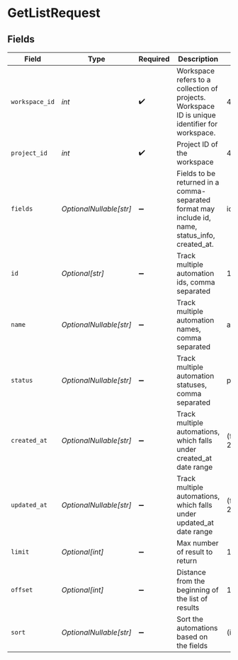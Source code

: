 # GetListRequest


## Fields

| Field                                                                                            | Type                                                                                             | Required                                                                                         | Description                                                                                      | Example                                                                                          |
| ------------------------------------------------------------------------------------------------ | ------------------------------------------------------------------------------------------------ | ------------------------------------------------------------------------------------------------ | ------------------------------------------------------------------------------------------------ | ------------------------------------------------------------------------------------------------ |
| `workspace_id`                                                                                   | *int*                                                                                            | :heavy_check_mark:                                                                               | Workspace refers to a collection of projects. Workspace ID is unique identifier for workspace.   | 4                                                                                                |
| `project_id`                                                                                     | *int*                                                                                            | :heavy_check_mark:                                                                               | Project ID of the workspace                                                                      | 4                                                                                                |
| `fields`                                                                                         | *OptionalNullable[str]*                                                                          | :heavy_minus_sign:                                                                               | Fields to be returned in a comma-separated format may include id, name, status_info, created_at. | id,name                                                                                          |
| `id`                                                                                             | *Optional[str]*                                                                                  | :heavy_minus_sign:                                                                               | Track multiple automation ids, comma separated                                                   | 1,2,3                                                                                            |
| `name`                                                                                           | *OptionalNullable[str]*                                                                          | :heavy_minus_sign:                                                                               | Track multiple automation names, comma separated                                                 | automation_name1,automation_name2,automation_name3                                               |
| `status`                                                                                         | *OptionalNullable[str]*                                                                          | :heavy_minus_sign:                                                                               | Track multiple automation statuses, comma separated                                              | processing,action_needed                                                                         |
| `created_at`                                                                                     | *OptionalNullable[str]*                                                                          | :heavy_minus_sign:                                                                               | Track multiple automations, which falls under created_at date range                              | (from:'2023-12-19T09:39:17.628Z',to:'2023-12-26T09:42:43.152Z')                                  |
| `updated_at`                                                                                     | *OptionalNullable[str]*                                                                          | :heavy_minus_sign:                                                                               | Track multiple automations, which falls under updated_at date range                              | (from:'2023-12-19T09:39:17.628Z',to:'2023-12-26T09:42:43.152Z')                                  |
| `limit`                                                                                          | *Optional[int]*                                                                                  | :heavy_minus_sign:                                                                               | Max number of result to return                                                                   | 10                                                                                               |
| `offset`                                                                                         | *Optional[int]*                                                                                  | :heavy_minus_sign:                                                                               | Distance from the beginning of the list of results                                               | 10                                                                                               |
| `sort`                                                                                           | *OptionalNullable[str]*                                                                          | :heavy_minus_sign:                                                                               | Sort the automations based on the fields                                                         | (id:asc),(name:asc)                                                                              |